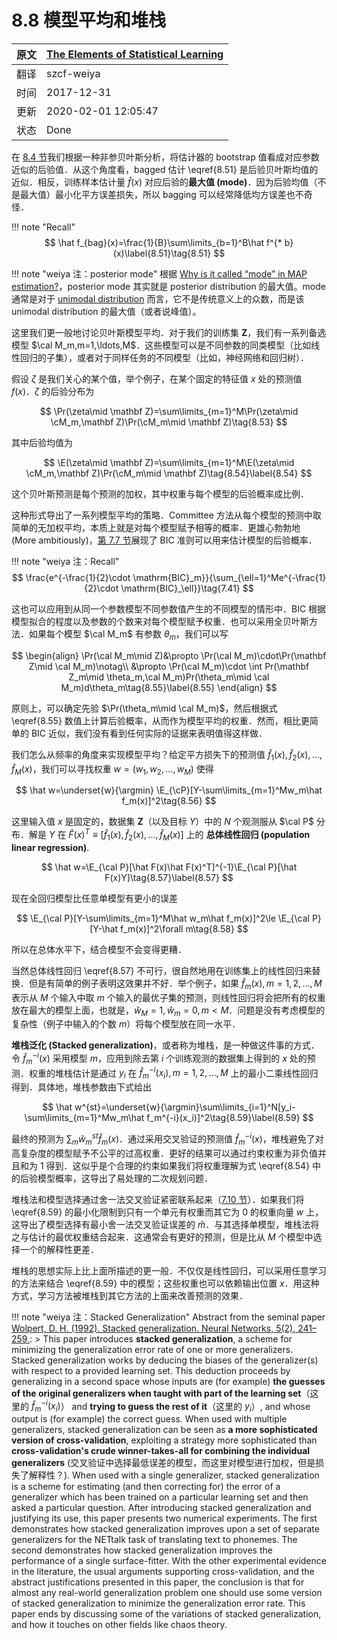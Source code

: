 # 8.8 模型平均和堆栈

| 原文   | [The Elements of Statistical Learning](https://web.stanford.edu/~hastie/ElemStatLearn/printings/ESLII_print12.pdf#page=307) |
| ---- | ---------------------------------------- |
| 翻译   | szcf-weiya                               |
| 时间   | 2017-12-31                               |
| 更新 |2020-02-01 12:05:47
|状态|Done|

在 [8.4 节](8.4-Relationship-Between-the-Bootstrap-and-Bayesian-Inference/index.html)我们根据一种非参贝叶斯分析，将估计器的 bootstrap 值看成对应参数近似的后验值．从这个角度看，bagged 估计 \eqref{8.51} 是后验贝叶斯均值的近似．相反，训练样本估计量 $\hat f(x)$ 对应后验的**最大值 (mode)**．因为后验均值（不是最大值）最小化平方误差损失，所以 bagging 可以经常降低均方误差也不奇怪．

!!! note "Recall"
    $$
    \hat f_{bag}(x)=\frac{1}{B}\sum\limits_{b=1}^B\hat f^{* b}(x)\label{8.51}\tag{8.51}
    $$

!!! note "weiya 注：posterior mode"
    根据 [Why is it called “mode” in MAP estimation?](https://stats.stackexchange.com/questions/137190/why-is-it-called-mode-in-map-estimation)，posterior mode 其实就是 posterior distribution 的最大值。mode 通常是对于 [unimodal distribution](https://www.statisticshowto.datasciencecentral.com/unimodal-distribution-2/) 而言，它不是传统意义上的众数，而是该 unimodal distribution 的最大值（或者说峰值）。

这里我们更一般地讨论贝叶斯模型平均．对于我们的训练集 $\mathbf Z$，我们有一系列备选模型 $\cal M_m,m=1,\ldots,M$．这些模型可以是不同参数的同类模型（比如线性回归的子集），或者对于同样任务的不同模型（比如，神经网络和回归树）．

假设 $\zeta$ 是我们关心的某个值，举个例子，在某个固定的特征值 $x$ 处的预测值 $f(x)$．$\zeta$ 的后验分布为

$$
\Pr(\zeta\mid \mathbf Z)=\sum\limits_{m=1}^M\Pr(\zeta\mid \cM_m,\mathbf Z)\Pr(\cM_m\mid \mathbf Z)\tag{8.53}
$$

其中后验均值为

$$
\E(\zeta\mid \mathbf Z)=\sum\limits_{m=1}^M\E(\zeta\mid \cM_m,\mathbf Z)\Pr(\cM_m\mid \mathbf Z)\tag{8.54}\label{8.54}
$$

这个贝叶斯预测是每个预测的加权，其中权重与每个模型的后验概率成比例．

这种形式导出了一系列模型平均的策略．Committee 方法从每个模型的预测中取简单的无加权平均，本质上就是对每个模型赋予相等的概率．更雄心勃勃地 (More ambitiously)，[第 7.7 节](/07-Model-Assessment-and-Selection/7.7-The-Bayesian-Approach-and-BIC/index.html)展现了 BIC 准则可以用来估计模型的后验概率．

!!! note "weiya 注：Recall"
    $$
    \frac{e^{-\frac{1}{2}\cdot \mathrm{BIC}_m}}{\sum_{\ell=1}^Me^{-\frac{1}{2}\cdot \mathrm{BIC}_\ell}}\tag{7.41}
    $$

这也可以应用到从同一个参数模型不同参数值产生的不同模型的情形中．BIC 根据模型拟合的程度以及参数的个数来对每个模型赋予权重．也可以采用全贝叶斯方法．如果每个模型 $\cal M_m$ 有参数 $\theta_m$，我们可以写

$$
\begin{align}
\Pr(\cal M_m\mid Z)&\propto \Pr(\cal M_m)\cdot\Pr(\mathbf Z\mid \cal M_m)\notag\\
&\propto \Pr(\cal M_m)\cdot \int Pr(\mathbf Z_m\mid \theta_m,\cal M_m)Pr(\theta_m\mid \cal M_m)d\theta_m\tag{8.55}\label{8.55}
\end{align}
$$

原则上，可以确定先验 $\Pr(\theta_m\mid \cal M_m)$，然后根据式 \eqref{8.55} 数值上计算后验概率，从而作为模型平均的权重．然而，相比更简单的 BIC 近似，我们没有看到任何实际的证据来表明值得这样做．

我们怎么从频率的角度来实现模型平均？给定平方损失下的预测值 $\hat f_1(x),\hat f_2(x),\ldots, \hat f_M(x)$，我们可以寻找权重 $w=(w_1,w_2,\ldots,w_M)$ 使得

$$
\hat w=\underset{w}{\argmin} \E_{\cP}[Y-\sum\limits_{m=1}^Mw_m\hat f_m(x)]^2\tag{8.56}
$$

这里输入值 $x$ 是固定的，数据集 $\mathbf Z$（以及目标 $Y$）中的 $N$ 个观测服从 $\cal P$ 分布．解是 $Y$ 在 $\hat F(x)^T\equiv [\hat f_1(x), \hat f_2(x), \ldots, \hat f_M(x)]$ 上的 **总体线性回归 (population linear regression)**.

$$
\hat w=\E_{\cal P}[\hat F(x)\hat F(x)^T]^{-1}\E_{\cal P}[\hat F(x)Y]\tag{8.57}\label{8.57}
$$

现在全回归模型比任意单模型有更小的误差

$$
\E_{\cal P}[Y-\sum\limits_{m=1}^M\hat w_m\hat f_m(x)]^2\le \E_{\cal P}[Y-\hat f_m(x)]^2\forall m\tag{8.58}
$$

所以在总体水平下，结合模型不会变得更糟．

当然总体线性回归 \eqref{8.57} 不可行，很自然地用在训练集上的线性回归来替换．但是有简单的例子表明这效果并不好．举个例子，如果 $\hat f_m(x),m=1,2,...,M$ 表示从 $M$ 个输入中取 $m$ 个输入的最优子集的预测，则线性回归将会把所有的权重放在最大的模型上面，也就是，$\hat w_M=1,\hat w_m=0,m<M$．问题是没有考虑模型的复杂性（例子中输入的个数 $m$）将每个模型放在同一水平．

**堆栈泛化 (Stacked generalization)**，或者称为堆栈，是一种做这件事的方式．令 $\hat f^{-i}_m(x)$ 采用模型 $m$，应用到除去第 $i$ 个训练观测的数据集上得到的 $x$ 处的预测．权重的堆栈估计是通过 $y_i$ 在 $\hat f_m^{-i}(x_i),m=1,2, \ldots,M$ 上的最小二乘线性回归得到．具体地，堆栈参数由下式给出

$$
\hat w^{st}=\underset{w}{\argmin}\sum\limits_{i=1}^N[y_i-\sum\limits_{m=1}^Mw_m\hat f_m^{-i}(x_i)]^2\tag{8.59}\label{8.59}
$$

最终的预测为 $\sum_m\hat w_m^{st}\hat f_m(x)$．通过采用交叉验证的预测值 $\hat f_m^{-i}(x)$，堆栈避免了对高复杂度的模型赋予不公平的过高权重．更好的结果可以通过约束权重为非负值并且和为 1 得到．这似乎是个合理的约束如果我们将权重理解为式 \eqref{8.54} 中的后验模型概率，这导出了易处理的二次规划问题．

堆栈法和模型选择通过舍一法交叉验证紧密联系起来（[7.10 节](/7.10-Cross-Validation/index.html)）．如果我们将 \eqref{8.59} 的最小化限制到只有一个单元有权重而其它为 0 的权重向量 $w$ 上，这导出了模型选择有最小舍一法交叉验证误差的 $\hat m$．与其选择单模型，堆栈法将之与估计的最优权重结合起来．这通常会有更好的预测，但是比从 $M$ 个模型中选择一个的解释性更差．

堆栈的思想实际上比上面所描述的更一般．不仅仅是线性回归，可以采用任意学习的方法来结合 \eqref{8.59} 中的模型；这些权重也可以依赖输出位置 $x$．用这种方式，学习方法被堆栈到其它方法的上面来改善预测的效果．

!!! note "weiya 注：Stacked Generalization" 
    Abstract from the seminal paper [Wolpert, D. H. (1992). Stacked generalization. Neural Networks, 5(2), 241–259.](https://doi.org/10.1016/S0893-6080(05)80023-1):
    > This paper introduces **stacked generalization**, a scheme for minimizing the generalization error rate of one or more generalizers. Stacked generalization works by deducing the biases of the generalizer(s) with respect to a provided learning set. This deduction proceeds by generalizing in a second space whose inputs are (for example) **the guesses of the original generalizers when taught with part of the learning set**（这里的 $\hat f_m^{-i}(x_i)$） and **trying to guess the rest of it**（这里的 $y_i$）, and whose output is (for example) the correct guess. When used with multiple generalizers, stacked generalization can be seen as **a more sophisticated version of cross-validation**, exploiting a strategy more sophisticated than **cross-validation's crude winner-takes-all for combining the individual generalizers** (交叉验证中选择最低误差的模型，而这里对模型进行加权，但是损失了解释性？). When used with a single generalizer, stacked generalization is a scheme for estimating (and then correcting for) the error of a generalizer which has been trained on a particular learning set and then asked a particular question. After introducing stacked generalization and justifying its use, this paper presents two numerical experiments. The first demonstrates how stacked generalization improves upon a set of separate generalizers for the NETtalk task of translating text to phonemes. The second demonstrates how stacked generalization improves the performance of a single surface-fitter. With the other experimental evidence in the literature, the usual arguments supporting cross-validation, and the abstract justifications presented in this paper, the conclusion is that for almost any real-world generalization problem one should use some version of stacked generalization to minimize the generalization error rate. This paper ends by discussing some of the variations of stacked generalization, and how it touches on other fields like chaos theory.
